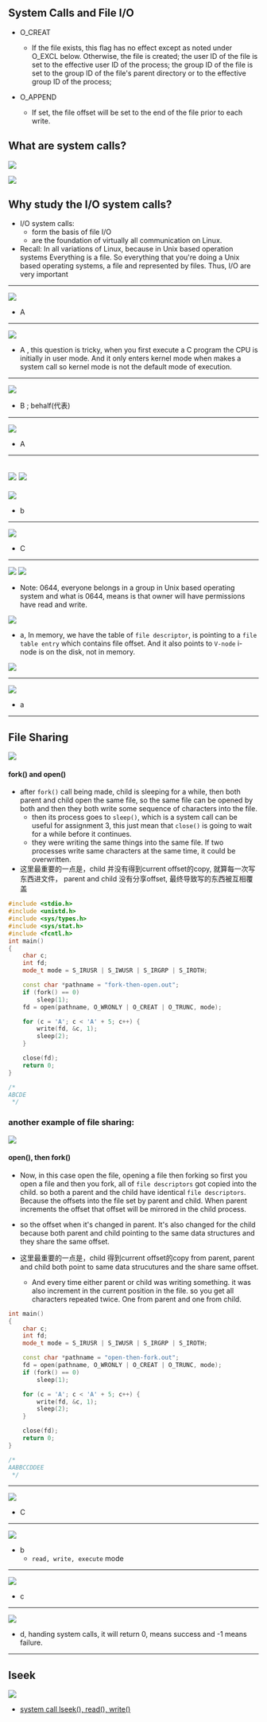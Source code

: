 ## System Calls and File I/O

- O_CREAT
  - If the file exists, this flag has no effect except as noted under O_EXCL below. Otherwise, the file is created; 
    the user ID of the file is set to the effective user ID of the process; 
    the group ID of the file is set to  the group ID of the file's parent directory 
    or to the effective group ID of the process; 


- O_APPEND
  - If set, the file offset will be set to the end of the file prior to each write.


##  What are system calls?

![](img/2020-06-23-22-13-21.png)

![](img/2020-06-23-22-13-33.png)


## Why study the I/O system calls?

- I/O system calls:
  - form the basis of file I/O
  - are the foundation of virtually all communication on Linux.
- Recall: In all variations of Linux, because in Unix based operation systems
  Everything is a file. So everything that you're doing a Unix based operating
  systems, a file and represented by files. Thus, I/O are very important

---
![](img/2020-06-23-22-19-34.png)
- A

---
![](img/2020-06-23-22-20-09.png)
- A , this question is tricky, when you first execute a C program the CPU is 
  initially in user mode. And it only enters kernel mode when makes a system call
  so kernel mode is not the default mode of execution. 

---
![](img/2020-06-23-22-25-35.png)
- B  ; behalf(代表)

---
![](img/2020-06-23-22-26-42.png)
- A

---

![](img/2020-06-23-22-30-05.png)
![](img/2020-06-23-22-30-15.png)
---

![](img/2020-06-23-22-30-32.png)
- b
---

![](img/2020-06-23-22-31-38.png)
- C
---

![](img/2020-06-23-22-44-02.png)
![](img/2020-06-23-22-44-26.png)

- Note: 0644, everyone belongs in a group in Unix based operating system and what is
  0644, means is that owner will have permissions have read and write.

![](img/2020-06-23-22-53-34.png)
- a,  In memory, we have the table of `file descriptor`, is pointing to a 
  `file table entry` which contains file offset. And it also points to `V-node`
  i-node is on the disk, not in memory. 

![](img/2020-06-23-23-27-06.png)

---

![](img/2020-06-23-23-28-32.png)
- a
---

## File Sharing


![](img/2020-06-23-23-29-34.png)
#### fork() and open()
- after `fork()` call being made, child is sleeping for a while, then both parent
  and child open the same file, so the same file can be opened by both and then
  they both write some sequence of characters into the file.
  - then its process goes to `sleep()`, which is a system call can be useful for
    assignment 3, this just mean that `close()` is going to wait for a while 
    before it continues.
  - they were writing the same things into the same file. If two processes write
    same characters at the same time, it could be overwritten. 
- 这里最重要的一点是，child 并没有得到current offset的copy, 就算每一次写东西进文件，
  parent and child 没有分享offset, 最终导致写的东西被互相覆盖

```c++
#include <stdio.h>
#include <unistd.h>
#include <sys/types.h>
#include <sys/stat.h>
#include <fcntl.h>
int main()
{
    char c;
    int fd;
    mode_t mode = S_IRUSR | S_IWUSR | S_IRGRP | S_IROTH;

    const char *pathname = "fork-then-open.out";
    if (fork() == 0)
        sleep(1);
    fd = open(pathname, O_WRONLY | O_CREAT | O_TRUNC, mode);

    for (c = 'A'; c < 'A' + 5; c++) {
        write(fd, &c, 1);
        sleep(2);
    }

    close(fd);
    return 0;
}

/* 
ABCDE
 */
```

### another example of file sharing:

![](img/2020-06-23-23-35-18.png)

#### open(), then fork()

- Now, in this case open the file, opening a file then forking so first you open 
  a file and then you fork, all of `file descriptors` got copied into the child.
  so both a parent and the child have identical `file descriptors`. Because the
  offsets into the file set by parent and child. When parent increments the 
  offset that offset will be mirrored in the child process.

- so the offset when it's changed in parent. It's also changed for the child 
  because both parent and child pointing to the same data structures and they
  share the same offset.
- 这里最重要的一点是，child 得到current offset的copy from parent, parent and child
  both point to same data strucutures and the share same offset.
  - And every time either parent or child was writing something. it was also 
    increment in the current position in the file. so you get all characters
    repeated twice. One from parent and one from child.

```c++
int main()
{
    char c;
    int fd;
    mode_t mode = S_IRUSR | S_IWUSR | S_IRGRP | S_IROTH;

    const char *pathname = "open-then-fork.out";
    fd = open(pathname, O_WRONLY | O_CREAT | O_TRUNC, mode);
    if (fork() == 0)
        sleep(1);

    for (c = 'A'; c < 'A' + 5; c++) {
        write(fd, &c, 1);
        sleep(2);
    }

    close(fd);
    return 0;
}

/* 
AABBCCDDEE
 */
```

---
![](img/2020-06-24-00-06-34.png)
- C 

---

![](img/2020-06-24-00-13-36.png)
- b
  - `read, write, execute` mode

---

![](img/2020-06-24-00-17-40.png)
- c

---
![](img/2020-06-24-00-18-35.png)
- d, handing system calls, it will return 0, means success and -1 means failure.

---

## lseek

![](img/2020-06-24-00-22-43.png)

- [system call lseek(), read(), write()](https://novemberfall.github.io/Algorithm-FullStack/operation/redirection.html)